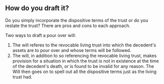 <!-- 
started: 2024-03-20  
-->

## How do you draft it? 

Do you simply incorporate the dispositive terms of the trust or do you restate the trust? There are pros and cons to each approach. 

Two ways to draft a pour over will: 

1. The will referes to the revocable living trust into which the decedent's assets are to pour over and whose terms will be followed. 
2. The will, in addition to so referencing the revocable living trust, makes provision for a situation in which the trust is not in existence at the time of the decedent's death, or is found to be invalid for any reason. The Will then goes on to spell out all the dispositive terms just as the living trust had. 

